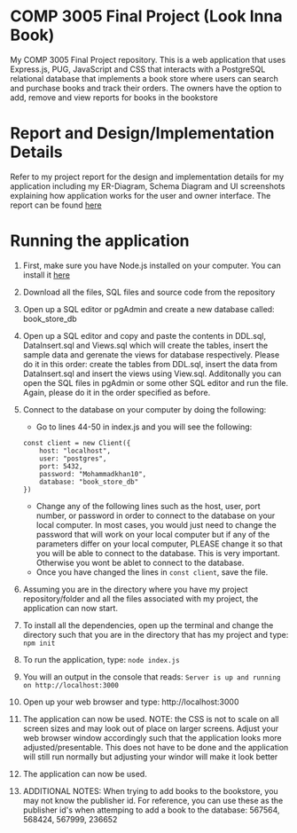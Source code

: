 # COMP 3005 Final Project (Look Inna Book)
My COMP 3005 Final Project repository. This is a web application that uses Express.js, PUG, JavaScript and CSS that interacts with a PostgreSQL relational database that implements a book store where users can search and purchase books and track their orders. The owners have the option to add, remove and view reports for books in the bookstore

# Report and Design/Implementation Details
Refer to my project report for the design and implementation details for my application including my ER-Diagram, Schema Diagram and UI screenshots explaining how application works for the user and owner interface. The report can be found [here](https://pages.github.com/)

# Running the application
1. First, make sure you have Node.js installed on your computer. You can install it [here](https://nodejs.org/en/)
2. Download all the files, SQL files and source code from the repository
3. Open up a SQL editor or pgAdmin and create a new database called: book_store_db
4. Open up a SQL editor and copy and paste the contents in DDL.sql, DataInsert.sql and Views.sql which will create the tables, insert the sample data and gerenate the views for database respectively. Please do it in this order: create the tables from DDL.sql, insert the data from DataInsert.sql and insert the views using View.sql. Additonally you can open the SQL files in pgAdmin or some other SQL editor and run the file. Again, please do it in the order specified as before.
5. Connect to the database on your computer by doing the following:
    - Go to lines 44-50 in index.js and you will see the following:
    ```
    const client = new Client({
        host: "localhost",
        user: "postgres",
        port: 5432,
        password: "Mohammadkhan10",
        database: "book_store_db"
    })
    
    ```       
     - Change any of the following lines such as the host, user, port number, or password in order to connect to the database on your local computer. In most cases, you would just need to change the password that will work on your local computer but if any of the parameters differ on your local computer, PLEASE change it so that you will be able to connect to the database. This is very important. Otherwise you wont be ablet to connect to the database.
     - Once you have changed the lines in ```const client```, save the file.

6. Assuming you are in the directory where you have my project repository/folder and all the files associated with my project, the application can now start.
7. To install all the dependencies, open up the terminal and change the directory such that you are in the directory that has my project and type: ```npm init```
8. To run the application, type: ```node index.js```
9. You will an output in the console that reads: ```Server is up and running on http://localhost:3000```
10. Open up your web browser and type: http://localhost:3000
11. The application can now be used. NOTE: the CSS is not to scale on all screen sizes and may look out of place on larger screens. Adjust your web browser window accordingly such that the application looks more adjusted/presentable. This does not have to be done and the application will still run normally but adjusting your windor will make it look better
12. The application can now be used.
13. ADDITIONAL NOTES: When trying to add books to the bookstore, you may not know the publisher id. For reference, you can use these as the publisher id's when attemping to add a book to the database: 567564, 568424, 567999, 236652

